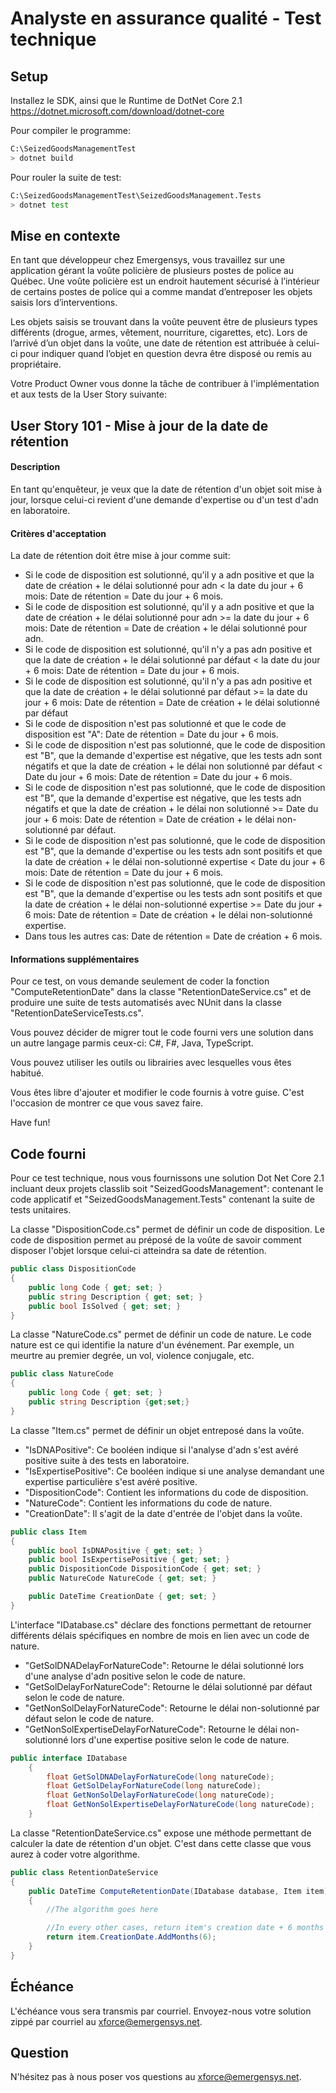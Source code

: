 # Analyste en assurance qualité - Test technique 

## Setup
Installez le SDK, ainsi que le Runtime de DotNet Core 2.1 https://dotnet.microsoft.com/download/dotnet-core

Pour compiler le programme:
```sh
C:\SeizedGoodsManagementTest
> dotnet build
```
Pour rouler la suite de test:
```sh
C:\SeizedGoodsManagementTest\SeizedGoodsManagement.Tests
> dotnet test
```

## Mise en contexte 
En tant que développeur chez Emergensys, vous travaillez sur une application gérant la voûte policière de plusieurs postes de police au Québec. Une voûte policière est un endroit hautement sécurisé à l’intérieur de certains postes de police qui a comme mandat d’entreposer les objets saisis lors d’interventions.  

Les objets saisis se trouvant dans la voûte peuvent être de plusieurs types différents (drogue, armes, vêtement, nourriture, cigarettes, etc). Lors de l’arrivé d’un objet dans la voûte, une date de rétention est attribuée à celui-ci pour indiquer quand l’objet en question devra être disposé ou remis au propriétaire. 

Votre Product Owner vous donne la tâche de contribuer à l'implémentation et aux tests de la User Story suivante:

## User Story 101 - Mise à jour de la date de rétention
#### Description
En tant qu'enquêteur, je veux que la date de rétention d'un objet soit mise à jour,
lorsque celui-ci revient d'une demande d'expertise ou d'un test d'adn en laboratoire.

#### Critères d'acceptation
La date de rétention doit être mise à jour comme suit:
- Si le code de disposition est solutionné, qu'il y a adn positive et que la date de création + le délai solutionné pour adn < la date du jour + 6 mois: Date de rétention = Date du jour + 6 mois.
- Si le code de disposition est solutionné, qu'il y a adn positive et que la date de création + le délai solutionné pour adn >= la date du jour + 6 mois: Date de rétention = Date de création + le délai solutionné pour adn.
- Si le code de disposition est solutionné, qu'il n'y a pas adn positive et que la date de création + le délai solutionné par défaut < la date du jour + 6 mois: Date de rétention = Date du jour + 6 mois.
- Si le code de disposition est solutionné, qu'il n'y a pas adn positive et que la date de création + le délai solutionné par défaut >= la date du jour + 6 mois: Date de rétention = Date de création + le délai solutionné par défaut
- Si le code de disposition n'est pas solutionné et que le code de disposition est "A": Date de rétention = Date du jour + 6 mois.
- Si le code de disposition n'est pas solutionné, que le code de disposition est "B", que la demande d'expertise est négative, que les tests adn sont négatifs et que la date de création + le délai non solutionné par défaut < Date du jour + 6 mois: Date de rétention = Date du jour + 6 mois.
- Si le code de disposition n'est pas solutionné, que le code de disposition est "B", que la demande d'expertise est négative, que les tests adn négatifs et que la date de création + le délai non solutionné >= Date du jour + 6 mois: Date de rétention = Date de création + le délai non-solutionné par défaut.
- Si le code de disposition n'est pas solutionné, que le code de disposition est "B", que la demande d'expertise ou les tests adn sont positifs et que la date de création + le délai non-solutionné expertise < Date du jour + 6 mois: Date de rétention = Date du jour + 6 mois.
- Si le code de disposition n'est pas solutionné, que le code de disposition est "B", que la demande d'expertise ou les tests adn sont positifs et que la date de création + le délai non-solutionné expertise >= Date du jour + 6 mois: Date de rétention = Date de création + le délai non-solutionné expertise.
- Dans tous les autres cas: Date de rétention = Date de création + 6 mois.

#### Informations supplémentaires
Pour ce test, on vous demande seulement de coder la fonction "ComputeRetentionDate" dans la classe "RetentionDateService.cs" et de produire une suite de tests automatisés avec NUnit dans la classe "RetentionDateServiceTests.cs".

Vous pouvez décider de migrer tout le code fourni vers une solution dans un autre langage parmis ceux-ci: C#, F#, Java, TypeScript.

Vous pouvez utiliser les outils ou librairies avec lesquelles vous êtes habitué.

Vous êtes libre d'ajouter et modifier le code fournis à votre guise. C'est l'occasion de montrer ce que vous savez faire. 

Have fun!

## Code fourni
Pour ce test technique, nous vous fournissons une solution Dot Net Core 2.1 incluant deux projets classlib soit "SeizedGoodsManagement": contenant le code applicatif et "SeizedGoodsManagement.Tests" contenant la suite de tests unitaires.

La classe "DispositionCode.cs" permet de définir un code de disposition. Le code de disposition permet au préposé de la voûte de savoir comment disposer l'objet lorsque celui-ci atteindra sa date de rétention.
```csharp
public class DispositionCode
{
    public long Code { get; set; }
    public string Description { get; set; }
    public bool IsSolved { get; set; }
}
```

La classe "NatureCode.cs" permet de définir un code de nature. Le code nature est ce qui identifie la nature d'un événement. Par exemple, un meurtre au premier degrée, un vol, violence conjugale, etc.
```csharp
public class NatureCode
{
    public long Code { get; set; }
    public string Description {get;set;}
}
```

La classe "Item.cs" permet de définir un objet entreposé dans la voûte. 
- "IsDNAPositive": Ce booléen indique si l'analyse d'adn s'est avéré positive suite à des tests en laboratoire.
- "IsExpertisePositive": Ce booléen indique si une analyse demandant une expertise particulière s'est avéré positive.
- "DispositionCode": Contient les informations du code de disposition.
- "NatureCode": Contient les informations du code de nature.
- "CreationDate": Il s'agit de la date d'entrée de l'objet dans la voûte.
```csharp
public class Item
{
    public bool IsDNAPositive { get; set; }
    public bool IsExpertisePositive { get; set; }
    public DispositionCode DispositionCode { get; set; }
    public NatureCode NatureCode { get; set; }

    public DateTime CreationDate { get; set; }
}
```

L'interface "IDatabase.cs" déclare des fonctions permettant de retourner différents délais spécifiques en nombre de mois en lien avec un code de nature.
- "GetSolDNADelayForNatureCode": Retourne le délai solutionné lors d'une analyse d'adn positive selon le code de nature.
- "GetSolDelayForNatureCode": Retourne le délai solutionné par défaut selon le code de nature.
- "GetNonSolDelayForNatureCode": Retourne le délai non-solutionné par défaut selon le code de nature.
- "GetNonSolExpertiseDelayForNatureCode": Retourne le délai non-solutionné lors d'une expertise positive selon le code de nature.
```csharp
public interface IDatabase
    {
        float GetSolDNADelayForNatureCode(long natureCode);
        float GetSolDelayForNatureCode(long natureCode);
        float GetNonSolDelayForNatureCode(long natureCode);
        float GetNonSolExpertiseDelayForNatureCode(long natureCode);
    }
```

La classe "RetentionDateService.cs" expose une méthode permettant de calculer la date de rétention d'un objet. C'est dans cette classe que vous aurez à coder votre algorithme.
```csharp
public class RetentionDateService
{
    public DateTime ComputeRetentionDate(IDatabase database, Item item)
    {
        //The algorithm goes here

        //In every other cases, return item's creation date + 6 months
        return item.CreationDate.AddMonths(6);
    }
}
```

## Échéance
L'échéance vous sera transmis par courriel. Envoyez-nous votre solution zippé par courriel au xforce@emergensys.net.

## Question
N'hésitez pas à nous poser vos questions au xforce@emergensys.net.

